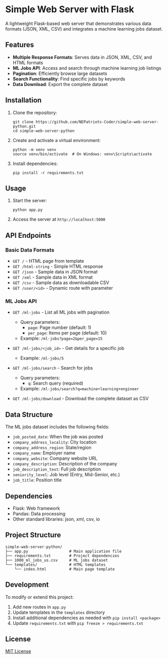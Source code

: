 # Simple Web Server with Flask

A lightweight Flask-based web server that demonstrates various data formats (JSON, XML, CSV) and integrates a machine learning jobs dataset.

## Features

- **Multiple Response Formats**: Serves data in JSON, XML, CSV, and HTML formats
- **ML Jobs API**: Access and search through machine learning job listings
- **Pagination**: Efficiently browse large datasets
- **Search Functionality**: Find specific jobs by keywords
- **Data Download**: Export the complete dataset

## Installation

1. Clone the repository:
   ```
   git clone https://github.com/NEPatriots-Coder/simple-web-server-python.git
   cd simple-web-server-python
   ```

2. Create and activate a virtual environment:
   ```
   python -m venv venv
   source venv/bin/activate  # On Windows: venv\Scripts\activate
   ```

3. Install dependencies:
   ```
   pip install -r requirements.txt
   ```

## Usage

1. Start the server:
   ```
   python app.py
   ```

2. Access the server at `http://localhost:5000`

## API Endpoints

### Basic Data Formats

- `GET /` - HTML page from template
- `GET /html-string` - Simple HTML response
- `GET /json` - Sample data in JSON format
- `GET /xml` - Sample data in XML format
- `GET /csv` - Sample data as downloadable CSV
- `GET /user/<id>` - Dynamic route with parameter

### ML Jobs API

- `GET /ml-jobs` - List all ML jobs with pagination
  - Query parameters:
    - `page`: Page number (default: 1)
    - `per_page`: Items per page (default: 10)
  - Example: `/ml-jobs?page=2&per_page=15`

- `GET /ml-jobs/<job_id>` - Get details for a specific job
  - Example: `/ml-jobs/5`

- `GET /ml-jobs/search` - Search for jobs
  - Query parameters:
    - `q`: Search query (required)
  - Example: `/ml-jobs/search?q=machine+learning+engineer`

- `GET /ml-jobs/download` - Download the complete dataset as CSV

## Data Structure

The ML jobs dataset includes the following fields:

- `job_posted_date`: When the job was posted
- `company_address_locality`: City location
- `company_address_region`: State/region
- `company_name`: Employer name
- `company_website`: Company website URL
- `company_description`: Description of the company
- `job_description_text`: Full job description
- `seniority_level`: Job level (Entry, Mid-Senior, etc.)
- `job_title`: Position title

## Dependencies

- Flask: Web framework
- Pandas: Data processing
- Other standard libraries: json, xml, csv, io

## Project Structure

```
simple-web-server-python/
├── app.py                  # Main application file
├── requirements.txt        # Project dependencies
├── 1000_ml_jobs_us.csv     # ML jobs dataset
└── templates/              # HTML templates
    └── index.html          # Main page template
```

## Development

To modify or extend this project:

1. Add new routes in `app.py`
2. Update templates in the `templates` directory
3. Install additional dependencies as needed with `pip install <package>`
4. Update `requirements.txt` with `pip freeze > requirements.txt`

## License

[MIT License](LICENSE)
